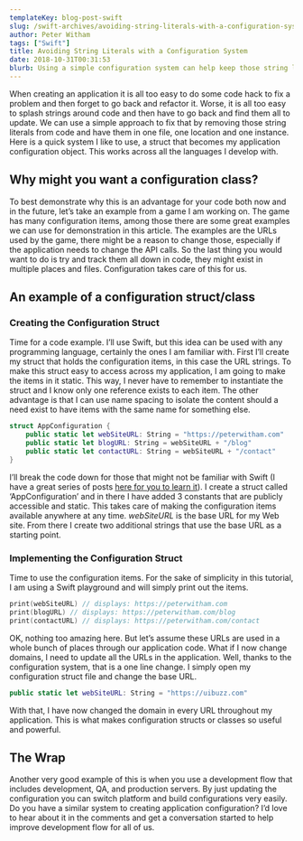 ```yaml
---
templateKey: blog-post-swift
slug: /swift-archives/avoiding-string-literals-with-a-configuration-system/
author: Peter Witham
tags: ["Swift"]
title: Avoiding String Literals with a Configuration System
date: 2018-10-31T00:31:53
blurb: Using a simple configuration system can help keep those string literals out of code and easy to change.
---
```


When creating an application it is all too easy to do some code hack to fix a problem and then forget to go back and refactor it. Worse, it is all too easy to splash strings around code and then have to go back and find them all to update. We can use a simple approach to fix that by removing those string literals from code and have them in one file, one location and one instance. Here is a quick system I like to use, a struct that becomes my application configuration object. This works across all the languages I develop with.

## Why might you want a configuration class?

To best demonstrate why this is an advantage for your code both now and in the future, let’s take an example from a game I am working on. The game has many configuration items, among those there are some great examples we can use for demonstration in this article. The examples are the URLs used by the game, there might be a reason to change those, especially if the application needs to change the API calls. So the last thing you would want to do is try and track them all down in code, they might exist in multiple places and files. Configuration takes care of this for us.

## An example of a configuration struct/class

### Creating the Configuration Struct

Time for a code example. I’ll use Swift, but this idea can be used with any programming language, certainly the ones I am familiar with. First I’ll create my struct that holds the configuration items, in this case the URL strings. To make this struct easy to access across my application, I am going to make the items in it static. This way, I never have to remember to instantiate the struct and I know only one reference exists to each item. The other advantage is that I can use name spacing to isolate the content should a need exist to have items with the same name for something else.

```swift
struct AppConfiguration {
    public static let webSiteURL: String = "https://peterwitham.com"
    public static let blogURL: String = webSiteURL + "/blog"
    public static let contactURL: String = webSiteURL + "/contact"
}
```

I’ll break the code down for those that might not be familiar with Swift (I have a great series of posts [here for you to learn it](/swift-programming-language/getting-started-with-swift/)). I create a struct called ‘AppConfiguration’ and in there I have added 3 constants that are publicly accessible and static. This takes care of making the configuration items available anywhere at any time. _webSiteURL_ is the base URL for my Web site. From there I create two additional strings that use the base URL as a starting point.

### Implementing the Configuration Struct

Time to use the configuration items. For the sake of simplicity in this tutorial, I am using a Swift playground and will simply print out the items.

```swift
print(webSiteURL) // displays: https://peterwitham.com
print(blogURL) // displays: https://peterwitham.com/blog
print(contactURL) // displays: https://peterwitham.com/contact
```

OK, nothing too amazing here. But let’s assume these URLs are used in a whole bunch of places through our application code. What if I now change domains, I need to update all the URLs in the application. Well, thanks to the configuration system, that is a one line change. I simply open my configuration struct file and change the base URL.

```swift
public static let webSiteURL: String = "https://uibuzz.com"
```

With that, I have now changed the domain in every URL throughout my application. This is what makes configuration structs or classes so useful and powerful.

## The Wrap

Another very good example of this is when you use a development flow that includes development, QA, and production servers. By just updating the configuration you can switch platform and build configurations very easily. Do you have a similar system to creating application configuration? I’d love to hear about it in the comments and get a conversation started to help improve development flow for all of us.
